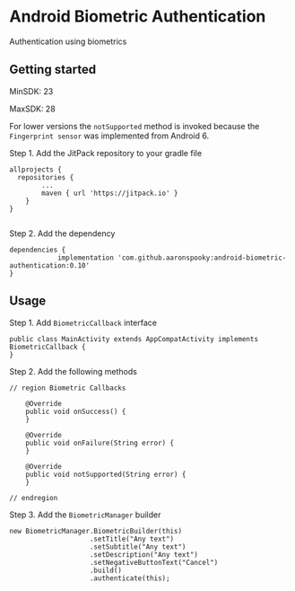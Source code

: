 # Android Biometric Authentication
Authentication using biometrics

## Getting started
MinSDK: 23

MaxSDK: 28

For lower versions the ``notSupported`` method is invoked because the ``Fingerprint sensor`` was implemented from Android 6.

Step 1. Add the JitPack repository to your gradle file 

```
allprojects {
  repositories {
		...
		maven { url 'https://jitpack.io' }
	}
}
  
```

Step 2. Add the dependency

```
dependencies {
	        implementation 'com.github.aaronspooky:android-biometric-authentication:0.10'
}
```

## Usage

Step 1. Add ``BiometricCallback`` interface
```
public class MainActivity extends AppCompatActivity implements BiometricCallback {
}
```

Step 2. Add the following methods

```
// region Biometric Callbacks

    @Override
    public void onSuccess() {
    }

    @Override
    public void onFailure(String error) {
    }

    @Override
    public void notSupported(String error) {
    }

// endregion
```

Step 3. Add the ``BiometricManager`` builder

```
new BiometricManager.BiometricBuilder(this)
                    .setTitle("Any text")
                    .setSubtitle("Any text")
                    .setDescription("Any text")
                    .setNegativeButtonText("Cancel")
                    .build()
                    .authenticate(this);
```
